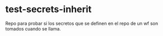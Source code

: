 # test-secrets-inherit
Repo para probar si los secretos que se definen en el repo de un wf son tomados cuando se llama.
